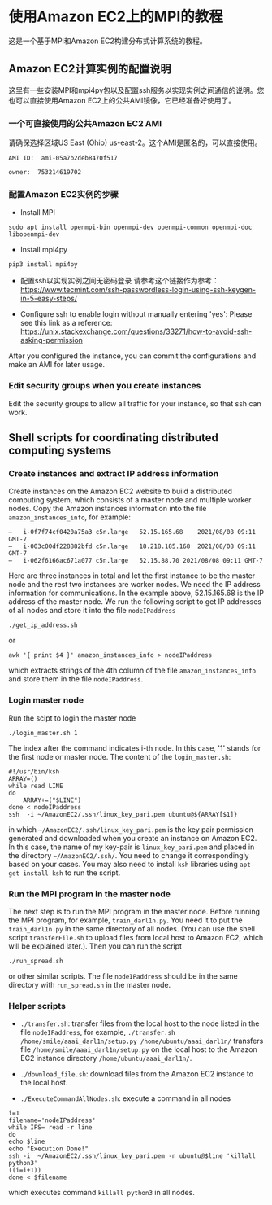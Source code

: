
# 使用Amazon EC2上的MPI的教程

这是一个基于MPI和Amazon EC2构建分布式计算系统的教程。

## Amazon EC2计算实例的配置说明 
这里有一些安装MPI和mpi4py包以及配置ssh服务以实现实例之间通信的说明。您也可以直接使用Amazon EC2上的公共AMI镜像，它已经准备好使用了。

### 一个可直接使用的公共Amazon EC2 AMI 
请确保选择区域US East (Ohio) us-east-2。这个AMI是匿名的，可以直接使用。

```
AMI ID:  ami-05a7b2deb8470f517

owner:  753214619702
```

### 配置Amazon EC2实例的步骤

- Install MPI
```
sudo apt install openmpi-bin openmpi-dev openmpi-common openmpi-doc libopenmpi-dev
```

- Install mpi4py
```
pip3 install mpi4py
```

- 配置ssh以实现实例之间无密码登录
请参考这个链接作为参考：https://www.tecmint.com/ssh-passwordless-login-using-ssh-keygen-in-5-easy-steps/

- Configure ssh to enable login without manually entering 'yes': Please see this link as a reference: https://unix.stackexchange.com/questions/33271/how-to-avoid-ssh-asking-permission

After you configured the instance, you can commit the configurations and make an AMI for later usage.

### Edit security groups when you create instances
Edit the security groups to allow all traffic for your instance, so that ssh can work.




## Shell scripts for coordinating distributed computing systems

### Create instances and extract IP address information
Create instances on the Amazon EC2 website to build a distributed computing system, which consists of a master node and multiple worker nodes. Copy the Amazon instances information into the file `amazon_instances_info`, for example:
```
–	i-0f7f74cf0420a75a3	c5n.large	52.15.165.68	2021/08/08 09:11 GMT-7
–	i-003c00df228882bfd	c5n.large	18.218.185.168	2021/08/08 09:11 GMT-7
–	i-062f6166ac671a077	c5n.large	52.15.88.70	2021/08/08 09:11 GMT-7
```
Here are three instances in total and let the first instance to be the master node and the rest two instances are worker nodes. We need the IP address information for communications. In the example above, 52.15.165.68 is the IP address of the master node. We run the following script to get IP addresses of all nodes and store it into the file `nodeIPaddress`
```
./get_ip_address.sh
```
or
```
awk '{ print $4 }' amazon_instances_info > nodeIPaddress
```
which extracts strings of the 4th column of the file `amazon_instances_info` and store them in the file `nodeIPaddress`.



### Login master node
Run the scipt to login the master node
```
./login_master.sh 1
```
The index after the command indicates i-th node. In this case, '1' stands for the first node or master node. The content of the `login_master.sh`:
```
#!/usr/bin/ksh
ARRAY=()
while read LINE
do
    ARRAY+=("$LINE")
done < nodeIPaddress
ssh  -i ~/AmazonEC2/.ssh/linux_key_pari.pem ubuntu@${ARRAY[$1]}
```
in which `~/AmazonEC2/.ssh/linux_key_pari.pem` is the key pair permission generated and downloaded when you create an instance on Amazon EC2. In this case, the name of my key-pair is `linux_key_pari.pem` and placed in the directory `~/AmazonEC2/.ssh/`. You need to change it correspondingly based on your cases. You may also need to install `ksh` libraries using `apt-get install ksh` to run the script.

### Run the MPI program in the master node
The next step is to run the MPI program in the master node. Before running the MPI program, for example, `train_darl1n.py`. You need it to put the `train_darl1n.py` in the same directory of all nodes.  (You can use the shell script `transferFile.sh` to upload files from local host to Amazon EC2, which will be explained later.). Then you can run the script
```
./run_spread.sh
```
or other similar scripts. The file `nodeIPaddress` should be in the same directory with `run_spread.sh` in the master node.

### Helper scripts

- `./transfer.sh`: transfer files from the local host to the node listed in the file `nodeIPaddress`, for example,
`./transfer.sh /home/smile/aaai_darl1n/setup.py /home/ubuntu/aaai_darl1n/` transfers file `/home/smile/aaai_darl1n/setup.py` on the local host to the Amazon EC2 instance directory `/home/ubuntu/aaai_darl1n/`.


- `./download_file.sh`: download files from the Amazon EC2 instance to the local host.

- `./ExecuteCommandAllNodes.sh`: execute a command in all nodes
```
i=1
filename='nodeIPaddress'
while IFS= read -r line
do
echo $line
echo "Execution Done!"
ssh -i  ~/AmazonEC2/.ssh/linux_key_pari.pem -n ubuntu@$line 'killall python3'
((i=i+1))
done < $filename
```
which executes command `killall python3` in all nodes.
